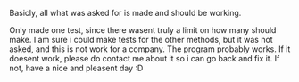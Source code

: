 Basicly, all what was asked for is made and should be working.

Only made one test, since there wasent truly a limit on how many should make. I am sure i could make tests for the other methods, but it was not asked, and this is not work for a company. The program probably works. If it doesent work, please do contact me about it so i can go back and fix it. If not, have a nice and pleasent day :D
